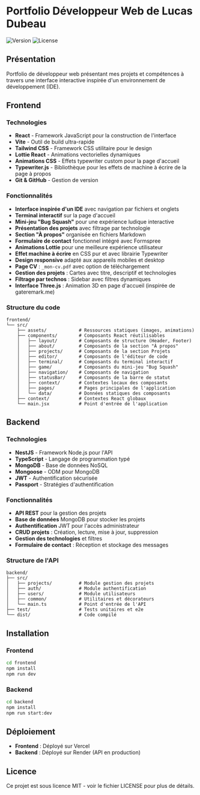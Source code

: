# Portfolio Développeur Web de Lucas Dubeau

![Version](https://img.shields.io/badge/version-1.0.0-blue.svg)
![License](https://img.shields.io/badge/license-MIT-green.svg)

## Présentation

Portfolio de développeur web présentant mes projets et compétences à travers une interface interactive inspirée d'un environnement de développement (IDE).

## Frontend

### Technologies

- **React** - Framework JavaScript pour la construction de l'interface
- **Vite** - Outil de build ultra-rapide
- **Tailwind CSS** - Framework CSS utilitaire pour le design
- **Lottie React** - Animations vectorielles dynamiques
- **Animations CSS** - Effets typewriter custom pour la page d'accueil
- **Typewriter.js** - Bibliothèque pour les effets de machine à écrire de la page à propos
- **Git & GitHub** - Gestion de version

### Fonctionnalités

- **Interface inspirée d'un IDE** avec navigation par fichiers et onglets
- **Terminal interactif** sur la page d'accueil
- **Mini-jeu "Bug Squash"** pour une expérience ludique interactive
- **Présentation des projets** avec filtrage par technologie
- **Section "À propos"** organisée en fichiers Markdown
- **Formulaire de contact** fonctionnel intégré avec Formspree
- **Animations Lottie** pour une meilleure expérience utilisateur
- **Effet machine à écrire** en CSS pur et avec librairie Typewriter
- **Design responsive** adapté aux appareils mobiles et desktop
- **Page CV** : `_mon-cv.pdf` avec option de téléchargement
- **Gestion des projets** : Cartes avec titre, descriptif et technologies
- **Filtrage par technos** : Sidebar avec filtres dynamiques
- **Interface Three.js** : Animation 3D en page d'accueil (inspirée de gateremark.me)

### Structure du code

```
frontend/
└── src/
    ├── assets/            # Ressources statiques (images, animations)
    ├── components/        # Composants React réutilisables
    │   ├── layout/        # Composants de structure (Header, Footer)
    │   ├── about/         # Composants de la section "À propos"
    │   ├── projects/      # Composants de la section Projets
    │   ├── editor/        # Composants de l'éditeur de code
    │   ├── terminal/      # Composants du terminal interactif
    │   ├── game/          # Composants du mini-jeu "Bug Squash"
    │   ├── navigation/    # Composants de navigation
    │   ├── statusBar/     # Composants de la barre de statut
    │   ├── context/       # Contextes locaux des composants
    │   ├── pages/         # Pages principales de l'application
    │   └── data/          # Données statiques des composants
    ├── context/           # Contextes React globaux
    └── main.jsx           # Point d'entrée de l'application
```

## Backend

### Technologies

- **NestJS** - Framework Node.js pour l'API
- **TypeScript** - Langage de programmation typé
- **MongoDB** - Base de données NoSQL
- **Mongoose** - ODM pour MongoDB
- **JWT** - Authentification sécurisée
- **Passport** - Stratégies d'authentification

### Fonctionnalités

- **API REST** pour la gestion des projets
- **Base de données** MongoDB pour stocker les projets
- **Authentification** JWT pour l'accès administrateur
- **CRUD projets** : Création, lecture, mise à jour, suppression
- **Gestion des technologies** et filtres
- **Formulaire de contact** : Réception et stockage des messages

### Structure de l'API

```
backend/
├── src/
│   ├── projects/          # Module gestion des projets
│   ├── auth/              # Module authentification
│   ├── users/             # Module utilisateurs
│   ├── common/            # Utilitaires et décorateurs
│   └── main.ts            # Point d'entrée de l'API
├── test/                  # Tests unitaires et e2e
└── dist/                  # Code compilé
```

## Installation

### Frontend

```bash
cd frontend
npm install
npm run dev
```

### Backend

```bash
cd backend
npm install
npm run start:dev
```

## Déploiement

- **Frontend** : Déployé sur Vercel
- **Backend** : Déployé sur Render (API en production)

## Licence

Ce projet est sous licence MIT - voir le fichier LICENSE pour plus de détails.
